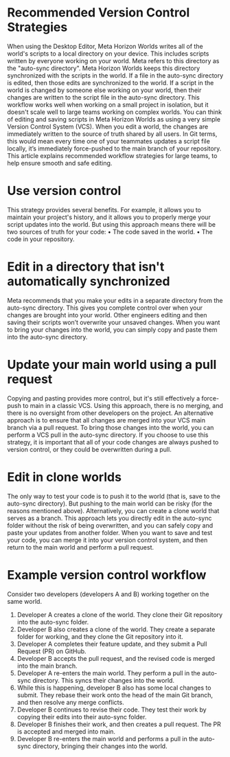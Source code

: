 # Recommended Version Control Strategies

When using the Desktop Editor, Meta Horizon Worlds writes all of the world's
scripts to a local directory on your device. This includes scripts written by
everyone working on your world. Meta refers to this directory as the "auto-sync
directory". Meta Horizon Worlds keeps this directory synchronized with the scripts in
the world. If a file in the auto-sync directory is edited, then those edits are
synchronized to the world. If a script in the world is changed by someone else
working on your world, then their changes are written to the script file in the
auto-sync directory. This workflow works well when working on a small project in
isolation, but it doesn't scale well to large teams working on complex worlds. You can think of editing and saving scripts in Meta Horizon Worlds as using a
very simple Version Control System (VCS). When you edit a world, the changes are
immediately written to the source of truth shared by all users. In Git terms,
this would mean every time one of your teammates updates a script file locally,
it’s immediately force-pushed to the main branch of your repository. This article explains recommended workflow strategies for large teams, to help
ensure smooth and safe editing.

# Use version control

This strategy provides several benefits. For example, it allows you to maintain
your project's history, and it allows you to properly merge your script updates
into the world. But using this approach means there will be two sources of truth
for your code:
• The code saved in the world.
• The code in your repository.

# Edit in a directory that isn't automatically synchronized

Meta recommends that you make your edits in a separate directory from the
auto-sync directory. This gives you complete control over when your changes are
brought into your world. Other engineers editing and then saving their scripts won’t
overwrite your unsaved changes. When you want to bring your changes into the
world, you can simply copy and paste them into the auto-sync directory.

# Update your main world using a pull request

Copying and pasting provides more control, but it's still effectively a
force-push to main in a classic VCS. Using this approach, there is no merging, and there
is no oversight from other developers on the project. An alternative approach is to ensure that all changes are merged into your VCS
main branch via a pull request. To bring those changes into the world, you can
perform a VCS pull in the auto-sync directory. If you choose to use this strategy,
it is important that all of your code changes are always pushed to version
control, or they could be overwritten during a pull.

# Edit in clone worlds

The only way to test your code is to push it to the world (that is, save to the
auto-sync directory). But pushing to the main world can be risky (for the
reasons mentioned above). Alternatively, you can create a clone world that serves as a
branch. This approach lets you directly edit in the auto-sync folder without
the risk of being overwritten, and you can safely copy and paste your updates from
another folder. When you want to save and test your code, you can merge it into
your version control system, and then return to the main world and perform a
pull request.

# Example version control workflow

Consider two developers (developers A and B) working together on the same world.
1. Developer A creates a clone of the world. They clone their Git repository into
the auto-sync folder.
2. Developer B also creates a clone of the world. They create a separate folder for
working, and they clone the Git repository into it.
3. Developer A completes their feature update, and they submit a Pull Request (PR)
on GitHub.
4. Developer B accepts the pull request, and the revised code is merged into the
main branch.
5. Developer A re-enters the main world. They perform a pull in the auto-sync
directory. This syncs their changes into the world.
6. While this is happening, developer B also has some local changes to submit. They
rebase their work onto the head of the main Git branch, and then resolve any
merge conflicts.
7. Developer B continues to revise their code. They test their work by copying
their edits into their auto-sync folder.
8. Developer B finishes their work, and then creates a pull request. The PR is
accepted and merged into main.
9. Developer B re-enters the main world and performs a pull in the auto-sync
directory, bringing their changes into the world.
